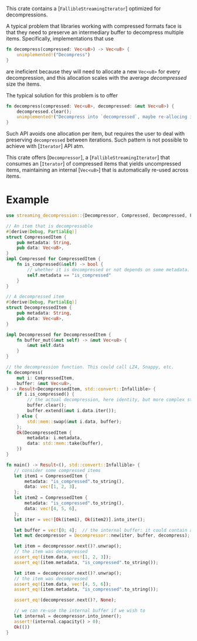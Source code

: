 This crate contains a [`FallibleStreamingIterator`] optimized for decompressions.

A typical problem that libraries working with compressed formats face is that they need to preserve
an intermediary buffer to decompress multiple items. Specifically, implementations that use

```rust
fn decompress(compressed: Vec<u8>) -> Vec<u8> {
    unimplemented!("Decompress")
}
```

are ineficient because they will need to allocate a new `Vec<u8>` for every decompression, and this
allocation scales with the average _decompressed_ size the items.

The typical solution for this problem is to offer

```rust
fn decompress(compressed: Vec<u8>, decompressed: &mut Vec<u8>) {
    decompressed.clear();
    unimplemented!("Decompress into `decompressed`, maybe re-allocing it.")
}
```

Such API avoids one allocation per item, but requires the user to deal with preserving `decompressed`
between iterations. Such pattern is not possible to achieve with [`Iterator`] API atm.

This crate offers [`Decompressor`], a [`FallibleStreamingIterator`] that consumes an [`Iterator`] of compressed items
that yields uncompressed items, maintaining an internal [`Vec<u8>`] that is automatically re-used across items.

# Example

```rust
use streaming_decompression::{Decompressor, Compressed, Decompressed, FallibleStreamingIterator};

// An item that is decompressable
#[derive(Debug, PartialEq)]
struct CompressedItem {
    pub metadata: String,
    pub data: Vec<u8>,
}
impl Compressed for CompressedItem {
    fn is_compressed(&self) -> bool {
        // whether it is decompressed or not depends on some metadata.
        self.metadata == "is_compressed"
    }
}

// A decompressed item
#[derive(Debug, PartialEq)]
struct DecompressedItem {
    pub metadata: String,
    pub data: Vec<u8>,
}

impl Decompressed for DecompressedItem {
    fn buffer_mut(&mut self) -> &mut Vec<u8> {
        &mut self.data
    }
}

// the decompression function. This could call LZ4, Snappy, etc.
fn decompress(
    mut i: CompressedItem,
    buffer: &mut Vec<u8>,
) -> Result<DecompressedItem, std::convert::Infallible> {
    if i.is_compressed() {
        // the actual decompression, here identity, but more complex stuff can happen.
        buffer.clear();
        buffer.extend(&mut i.data.iter());
    } else {
        std::mem::swap(&mut i.data, buffer);
    };
    Ok(DecompressedItem {
        metadata: i.metadata,
        data: std::mem::take(buffer),
    })
}

fn main() -> Result<(), std::convert::Infallible> {
   // consider some compressed items
   let item1 = CompressedItem {
       metadata: "is_compressed".to_string(),
       data: vec![1, 2, 3],
   };
   let item2 = CompressedItem {
       metadata: "is_compressed".to_string(),
       data: vec![4, 5, 6],
   };
   let iter = vec![Ok(item1), Ok(item2)].into_iter();

   let buffer = vec![0; 4];  // the internal buffer: it could contain anything.
   let mut decompressor = Decompressor::new(iter, buffer, decompress);

   let item = decompressor.next()?.unwrap();
   // the item was decompressed
   assert_eq!(item.data, vec![1, 2, 3]);
   assert_eq!(item.metadata, "is_compressed".to_string());

   let item = decompressor.next()?.unwrap();
   // the item was decompressed
   assert_eq!(item.data, vec![4, 5, 6]);
   assert_eq!(item.metadata, "is_compressed".to_string());

   assert_eq!(decompressor.next()?, None);

   // we can re-use the internal buffer if we wish to
   let internal = decompressor.into_inner();
   assert!(internal.capacity() > 0);
   Ok(())
}
```
